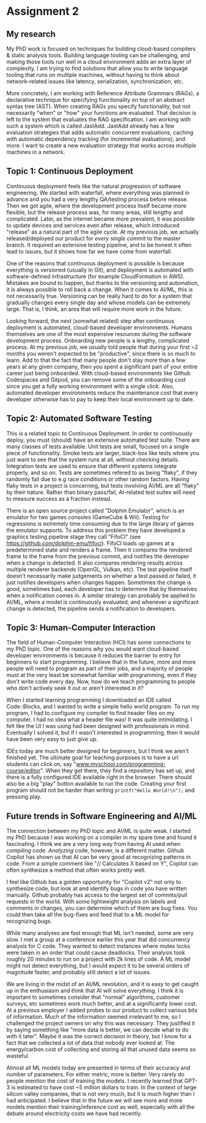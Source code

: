 # Assignment 2

## My research

My PhD work is focused on techniques for building cloud-based compilers & static analysis tools. Building language tooling can be challenging, and making those tools run well in a cloud environment adds an extra layer of complexity. I am trying to find solutions that allow you to write language tooling that runs on multiple machines, without having to think about network-related issues like latency, serialization, synchronization, etc.

More concretely, I am working with Reference Attribute Grammars (RAGs), a declarative technique for specifying functionality on top of an abstract syntax tree (AST). When creating RAGs you specify functionality, but not necessarily "when" or "how" your functions are evaluated. That decision is left to the system that evaluates the RAG specification. I am working with such a system which is called JastAdd. JastAdd already has a few evaluation strategies that adds automatic concurrent evaluations, caching with automatic dependency tracking (for incremental evaluations), and more. I want to create a new evaluation strategy that works across multiple machines in a network.

## Topic 1: Continuous Deployment

Continuous deployment feels like the natural progression of software engineering.
We started with waterfall, where everything was planned in advance and you had a very lengthy QA/testing process before release. Then we got agile, where the development process itself became more flexible, but the release process was, for many areas, still lengthy and complicated. Later, as the internet became more prevalent, it was possible to update devices and services even after release, which introduced "release" as a natural part of the agile cycle. At my previous job, we actually released/deployed our product for *every single commit* to the master branch. It required an extensive testing pipeline, and to be honest it often lead to issues, but it shows how far we have come from waterfall.

One of the reasons that continuous deployment is possible is because everything is versioned (usually in Git), and deployment is automated with software-defined infrastructure (for example CloudFormation in AWS). Mistakes are bound to happen, but thanks to the versioning and automation, it is always possible to roll back a change. When it comes to AI/ML, this is not necessarily true. Versioning can be really hard to do for a system that gradually changes every single day and whose models can be extremely large. That is, I think, an area that will require more work in the future.

Looking forward, the next (somwhat related) step after continuous deployment is automated, cloud-based developer environments. Humans themselves are one of the most expensive resources during the software development process. Onboarding new people is a lengthy, complicated process. At my previous job, we usually told people that during your first ~2 months you weren't expected to be "productive", since there is so much to learn. Add to that the fact that many people don't stay more than a few years at any given company, then you spent a significant part of your entire career just being onboarded. With cloud-based environments like Github Codespaces and Gitpod, you can remove some of the onboarding cost since you get a fully working environment with a single click. Also, automated developer environments reduce the maintenance cost that every developer otherwise has to pay to keep their local environment up to date.

## Topic 2: Automated Software Testing

This is a related topic to Continuous Deployment. In order to continuously deploy, you must (should) have an extensive automated test suite. There are many classes of tests available. Unit tests are small, focused on a single piece of functionality. Smoke tests are larger, black-box like tests where you just want to see that the system runs at all, without checking details. Integration tests are used to ensure that different systems integrate properly, and so on. Tests are sometimes refered to as being "flaky", if they randomly fail due to e.g race conditions or other random factors. Having flaky tests in a project is concerning, but tests involving AI/ML are all "flaky" by their nature. Rather than binary pass/fail, AI-related test suites will need to measure success as a fraction instead.

There is an open source project called "Dolphin Emulator", which is an emulator for two games consoles (GameCube & Wii). Testing for regressions is extremely time consuming due to the large library of games the emulator supports. To address this problem they have developed a graphics testing pipeline stage they call "FifoCI" (see https://github.com/dolphin-emu/fifoci). FifoCI loads up games at a predetermined state and renders a frame. Then it compares the rendered frame to the frame from the previous commit, and notifies the developer when a change is detected. It also compares rendering results across multiple renderer backends (OpenGL, Vulkan, etc). The test pipeline itself doesn't necessarily make judgements on whether a test passed or failed, it just notifies developers when changes happen. Sometimes the change is good, sometimes bad, each developer has to determine that by themselves when a notification comes in. A similar strategy can probably be applied to AI/ML, where a model is continuously evaluated, and whenever a significant change is detected, the pipeline sends a notification to developers.

## Topic 3: Human-Computer Interaction

The field of Human-Computer Interaction (HCI) has some connections to my PhD topic. One of the reasons why you would want cloud-based developer environments is because it reduces the barrier to entry for beginners to start programming. I believe that in the future, more and more people will need to program as part of their jobs, and a majority of people must at the very least be somewhat familiar with programming, even if they don't write code every day. Now, how do we teach programming to people who don't actively seek it out or aren't interested in it?

When I started learning programming I downloaded an IDE called Code::Blocks, and I wanted to write a simple hello world program. To run my program, I had to configure my compiler to find header files on my computer. I had no idea what a header file was! It was quite intimidating. I felt like the UI I was using had been designed with professionals in mind. Eventually I solved it, but if I wasn't interested in programming, then it would have been very easy to just give up.

IDEs today are much better designed for beginners, but I think we aren't finished yet. The ultimate goal for teaching purposes is to have a url students can click on, say "www.myschool.com/programming-course/editor". When they get there, they find a repository has set up, and there is a fully configured IDE available right in the browser. There should also be a big "play" button available to run the code. Creating your first program should not be harder than writing `printf("Hello World!\n");` and pressing play.

## Future trends in Software Engineering and AI/ML

The connection between my PhD topic and AI/ML is quite weak. I started my PhD because I was working on a compiler in my spare time and found it fascinating. I think we are a very long way from having AI used when *compiling* code. *Analyzing* code, however, is a different matter. Github Copilot has shown us that AI can be very good at recognizing patterns in code. From a simple comment like "// Calculates X based on Y", Copilot can often synthesize a method that often works pretty well.

I feel like Github has a golden opportunity for "Copilot v2" not only to synthesize code, but look at and identify bugs in code you have written manually. Github probably has access to the largest set of commits/pull requests in the world. With some lightweight analysis on labels and comments in changes, you can determine which of them are bug fixes. You could then take all the bug-fixes and feed that to a ML model for recognizing bugs.

While many analyses are fast enough that ML isn't needed, some are very slow. I met a group at a conference earlier this year that did concurrency analysis for C code. They wanted to detect instances where mutex locks were taken in an order that could cause deadlocks. Their analysis took roughly 20 minutes to run on a project with 2k lines of code. A ML model might not detect everything, but I would expect it to be several orders of magnitude faster, and probably still detect a lot of issues.

We are living in the midst of an AI/ML revolution, and it is easy to get caught up in the enthusiasm and think that AI will solve everything. I think it is important to sometimes consider that "normal" algorithms, customer surveys, etc sometimes work much better, and at a significantly lower cost. At a previous employer I added probes to our product to collect various bits of information. Much of the information seemed irrelevant to me, so I challenged the project owners on why this was necessary. They justified it by saying something like "more data is better, we can decide what to do with it later". Maybe it was the correct decision in theory, but I know for a fact that we collected a lot of data that nobody ever looked at. The energy/carbon cost of collecting and storing all that unused data seems so wasteful.

Almost all ML models today are presented in terms of their accuracy and number of parameters. For either metric, more is better. Very rarely do people mention the cost of training the models. I recently learned that GPT-3 is estimated to have cost ~5 million dollars to train. In the context of large silicon valley companies, that is not very much, but it is much higher than I had anticipated. I believe that in the future we will see more and more models mention their training/inference cost as well, especially with all the debate around electricity costs we have had recently.

